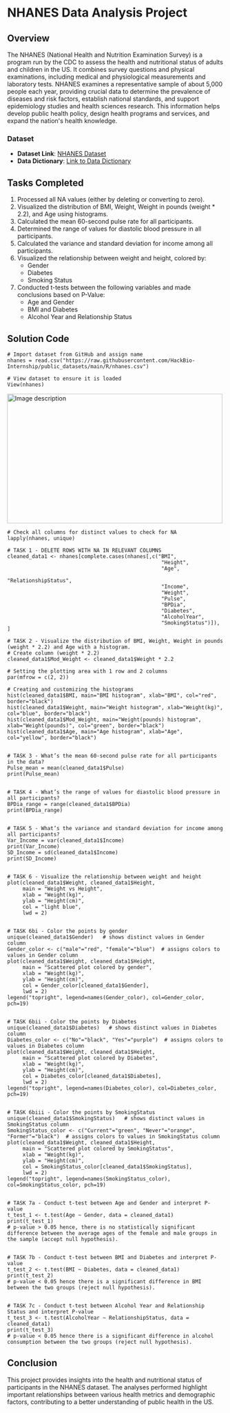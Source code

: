 # NHANES Data Analysis Project

## Overview
The NHANES (National Health and Nutrition Examination Survey) is a program run by the CDC to assess the health and nutritional status of adults and children in the US. It combines survey questions and physical examinations, including medical and physiological measurements and laboratory tests. NHANES examines a representative sample of about 5,000 people each year, providing crucial data to determine the prevalence of diseases and risk factors, establish national standards, and support epidemiology studies and health sciences research. This information helps develop public health policy, design health programs and services, and expand the nation's health knowledge.

### Dataset
- **Dataset Link**: [NHANES Dataset](https://raw.githubusercontent.com/HackBio-Internship/public_datasets/main/R/nhanes.csv)
- **Data Dictionary**: [Link to Data Dictionary](https://github.com/HackBio-Internship/public_datasets/blob/main/R/nhanes_dd.csv)

## Tasks Completed
1. Processed all NA values (either by deleting or converting to zero).
2. Visualized the distribution of BMI, Weight, Weight in pounds (weight * 2.2), and Age using histograms.
3. Calculated the mean 60-second pulse rate for all participants.
4. Determined the range of values for diastolic blood pressure in all participants.
5. Calculated the variance and standard deviation for income among all participants.
6. Visualized the relationship between weight and height, colored by:
   - Gender
   - Diabetes
   - Smoking Status
7. Conducted t-tests between the following variables and made conclusions based on P-Value:
   - Age and Gender
   - BMI and Diabetes
   - Alcohol Year and Relationship Status

## Solution Code

```
# Import dataset from GitHub and assign name
nhanes = read.csv("https://raw.githubusercontent.com/HackBio-Internship/public_datasets/main/R/nhanes.csv")

# View dataset to ensure it is loaded
View(nhanes)
```
<img src="https://drive.google.com/uc?export=view&id=1BZCc2RQBLedMaYE8-OJasBFqC0Ld2VRF" alt="Image description" width="500" height="300">


```
# Check all columns for distinct values to check for NA
lapply(nhanes, unique)

# TASK 1 - DELETE ROWS WITH NA IN RELEVANT COLUMNS
cleaned_data1 <- nhanes[complete.cases(nhanes[,c("BMI",
                                                  "Height",
                                                  "Age",
                                                  "RelationshipStatus",
                                                  "Income",
                                                  "Weight",
                                                  "Pulse",
                                                  "BPDia",
                                                  "Diabetes",
                                                  "AlcoholYear",
                                                  "SmokingStatus")]), ]

# TASK 2 - Visualize the distribution of BMI, Weight, Weight in pounds (weight * 2.2) and Age with a histogram.
# Create column (weight * 2.2)
cleaned_data1$Mod_Weight <- cleaned_data1$Weight * 2.2

# Setting the plotting area with 1 row and 2 columns
par(mfrow = c(2, 2)) 

# Creating and customizing the histograms
hist(cleaned_data1$BMI, main="BMI histogram", xlab="BMI", col="red", border="black")
hist(cleaned_data1$Weight, main="Weight histogram", xlab="Weight(kg)", col="blue", border="black")
hist(cleaned_data1$Mod_Weight, main="Weight(pounds) histogram", xlab="Weight(pounds)", col="green", border="black")
hist(cleaned_data1$Age, main="Age histogram", xlab="Age", col="yellow", border="black")
```

```

# TASK 3 - What’s the mean 60-second pulse rate for all participants in the data?
Pulse_mean = mean(cleaned_data1$Pulse)
print(Pulse_mean)
```

```

# TASK 4 - What’s the range of values for diastolic blood pressure in all participants?
BPDia_range = range(cleaned_data1$BPDia)
print(BPDia_range)
```

```

# TASK 5 - What’s the variance and standard deviation for income among all participants?
Var_Income = var(cleaned_data1$Income)
print(Var_Income)
SD_Income = sd(cleaned_data1$Income)
print(SD_Income)
```

```

# TASK 6 - Visualize the relationship between weight and height
plot(cleaned_data1$Weight, cleaned_data1$Height, 
     main = "Weight vs Height",
     xlab = "Weight(kg)",
     ylab = "Height(cm)",
     col = "light blue",
     lwd = 2)
```

```

# TASK 6bi - Color the points by gender
unique(cleaned_data1$Gender)   # shows distinct values in Gender column
Gender_color <- c("male"="red", "female"="blue")  # assigns colors to values in Gender column
plot(cleaned_data1$Weight, cleaned_data1$Height, 
     main = "Scattered plot colored by gender",
     xlab = "Weight(kg)",
     ylab = "Height(cm)",
     col = Gender_color[cleaned_data1$Gender],
     lwd = 2)
legend("topright", legend=names(Gender_color), col=Gender_color, pch=19)
```

```

# TASK 6bii - Color the points by Diabetes
unique(cleaned_data1$Diabetes)   # shows distinct values in Diabetes column
Diabetes_color <- c("No"="black", "Yes"="purple")  # assigns colors to values in Diabetes column
plot(cleaned_data1$Weight, cleaned_data1$Height, 
     main = "Scattered plot colored by Diabetes",
     xlab = "Weight(kg)",
     ylab = "Height(cm)",
     col = Diabetes_color[cleaned_data1$Diabetes],
     lwd = 2)
legend("topright", legend=names(Diabetes_color), col=Diabetes_color, pch=19)
```

```

# TASK 6biii - Color the points by SmokingStatus
unique(cleaned_data1$SmokingStatus)   # shows distinct values in SmokingStatus column
SmokingStatus_color <- c("Current"="green", "Never"="orange", "Former"="black")  # assigns colors to values in SmokingStatus column
plot(cleaned_data1$Weight, cleaned_data1$Height, 
     main = "Scattered plot colored by SmokingStatus",
     xlab = "Weight(kg)",
     ylab = "Height(cm)",
     col = SmokingStatus_color[cleaned_data1$SmokingStatus],
     lwd = 2)
legend("topright", legend=names(SmokingStatus_color), col=SmokingStatus_color, pch=19)
```

```

# TASK 7a - Conduct t-test between Age and Gender and interpret P-value
t_test_1 <- t.test(Age ~ Gender, data = cleaned_data1)
print(t_test_1)
# p-value > 0.05 hence, there is no statistically significant difference between the average ages of the female and male groups in the sample (accept null hypothesis).
```

```

# TASK 7b - Conduct t-test between BMI and Diabetes and interpret P-value
t_test_2 <- t.test(BMI ~ Diabetes, data = cleaned_data1)
print(t_test_2)
# p-value < 0.05 hence there is a significant difference in BMI between the two groups (reject null hypothesis).
```

```

# TASK 7c - Conduct t-test between Alcohol Year and Relationship Status and interpret P-value
t_test_3 <- t.test(AlcoholYear ~ RelationshipStatus, data = cleaned_data1)
print(t_test_3)
# p-value < 0.05 hence there is a significant difference in alcohol consumption between the two groups (reject null hypothesis).
```


## Conclusion
This project provides insights into the health and nutritional status of participants in the NHANES dataset. The analyses performed highlight important relationships between various health metrics and demographic factors, contributing to a better understanding of public health in the US.
